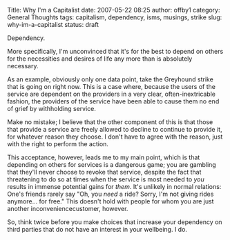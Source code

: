 Title: Why I'm a Capitalist
date: 2007-05-22 08:25
author: offby1
category: General Thoughts
tags: capitalism, dependency, isms, musings, strike
slug: why-im-a-capitalist
status: draft

Dependency.

More specifically, I'm unconvinced that it's for the best to depend on others for the necessities and desires of life any more than is absolutely necessary.

As an example, obviously only one data point, take the Greyhound strike that is going on right now. This is a case where, because the users of the service are dependent on the providers in a very clear, often-inextricable fashion, the providers of the service have been able to cause them no end of grief by withholding service.

Make no mistake; I believe that the other component of this is that those that provide a service are freely allowed to decline to continue to provide it, for whatever reason they choose. I don't have to agree with the reason, just with the right to perform the action.

This acceptance, however, leads me to my main point, which is that depending on others for services is a dangerous game; you are gambling that they'll never choose to revoke that service, despite the fact that threatening to do so at times when the service is most needed to _you_ results in immense potential gains for _them_. It's unlikely in normal relations: One's friends rarely say "Oh, you _need_ a ride? Sorry, I'm not giving rides anymore\... for free." This doesn't hold with people for whom you are just another inconveniencecustomer, however.

So, think twice before you make choices that increase your dependency on third parties that do not have an interest in your wellbeing. I do.
